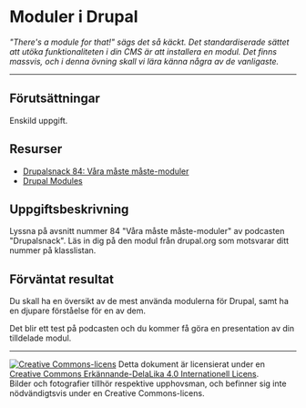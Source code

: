 # Moduler i Drupal   

_"There's a module for that!" sägs det så käckt. Det standardiserade sättet att utöka funktionaliteten i din CMS är att installera en modul. Det finns massvis, och i denna övning skall vi lära känna några av de vanligaste._   

---    

## Förutsättningar   

Enskild uppgift.   

## Resurser  

* [Drupalsnack 84: Våra måste måste-moduler](https://drupalsnack.se/drupalsnack-84)    
* [Drupal Modules](https://www.drupal.org/project/project_module?f%5B0%5D=im_vid_44%3A13028&f%5B1%5D=im_vid_46%3A9988&f%5B2%5D=&f%5B3%5D=sm_core_compatibility%3A10&f%5B4%5D=sm_field_project_type%3Afull&f%5B5%5D=&f%5B6%5D=&text=&solrsort=iss_project_release_usage+desc&op=Search)   

## Uppgiftsbeskrivning   

Lyssna på avsnitt nummer 84 "Våra måste måste-moduler" av podcasten "Drupalsnack". Läs in dig på den modul från drupal.org som motsvarar ditt nummer på klasslistan.   

## Förväntat resultat  

Du skall ha en översikt av de mest använda modulerna för Drupal, samt ha en djupare förståelse för en av dem.   

Det blir ett test på podcasten och du kommer få göra en presentation av din tilldelade modul.  

---                    

[![Creative Commons-licens](https://i.creativecommons.org/l/by-sa/4.0/80x15.png)](http://creativecommons.org/licenses/by-sa/4.0/) Detta dokument är licensierat under en [Creative Commons Erkännande-DelaLika 4.0 Internationell Licens](http://creativecommons.org/licenses/by-sa/4.0/).    
Bilder och fotografier tillhör respektive upphovsman, och befinner sig inte nödvändigtsvis under en Creative Commons-licens.  
